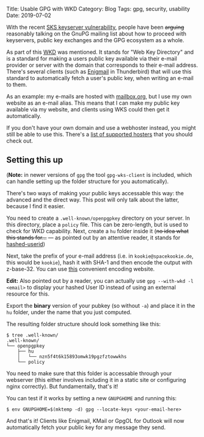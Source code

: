 Title: Usable GPG with WKD
Category: Blog
Tags: gpg, security, usability
Date: 2019-07-02

With the recent [SKS keyserver vulnerability][sks],
people have been <strike>arguing</strike> reasonably talking on the GnuPG mailing list
about how to proceed with keyservers, public key exchanges
and the GPG ecosystem as a whole.

[sks]: https://gist.github.com/rjhansen/67ab921ffb4084c865b3618d6955275f

As part of this [WKD] was mentioned.
It stands for "Web Key Directory" and is a standard 
for making a users public key available via their e-mail provider
or server with the domain that corresponds to their e-mail address.
There's several clients (such as [Enigmail] in Thunderbird)
that will use this standard to automatically fetch a user's public key,
when writing an e-mail to them.

[WKD]: https://wiki.gnupg.org/WKD
[Enigmail]: https://www.enigmail.net/index.php/en/

As an example: my e-mails are hosted with [mailbox.org],
but I use my own website as an e-mail alias.
This means that I can make my public key available via my website,
and clients using WKS could then get it automatically.

[mailbox.org]: https://mailbox.org

If you don't have your own domain and use a webhoster instead,
you might still be able to use this.
There's a [list of supported hosters][list] that you should check out.

[list]: https://wiki.gnupg.org/WKD#Mail_Service_Providers_offering_WKD 

## Setting this up

(**Note:** in newer versions of `gpg` the tool `gpg-wks-client` is included,
which can handle setting up the folder structure for you automatically).

There's two ways of making your public keys accessable this way:
the advanced and the direct way.
This post will only talk about the latter, because I find it easier.

You need to create a `.well-known/openpgpkey` directory on your server.
In this directory, place a `policy` file.
This can be zero-length, but is used to check for WKD capability.
Next, create a `hu` folder inside it
(<strike>no idea what this stands for...</strike>
— as pointed out by an attentive reader, it stands for [hashed-userid])

[hashed-userid]: https://www.gnupg.org/blog/20160830-web-key-service.html

Next, take the prefix of your e-mail address
(i.e. in `kookie@spacekookie.de`, this would be `kookie`),
hash it with SHA-1 and then encode the output with z-base-32.
You can use [this][cryptii] convenient encoding website.

**Edit:** Also pointed out by a reader, you can actually use 
`gpg --with-wkd -l <email>` to display your hashed User ID
instead of using an external resource for this.

[cryptii]: https://cryptii.com/pipes/z-base-32

Export the **binary** version of your pubkey (so without `-a`)
and place it in the `hu` folder, under the name that you just computed.

The resulting folder structure should look something like this:

```
$ tree .well-known/ 
.well-known/
└── openpgpkey
    ├── hu
    │   └── nzn5f4t6k15893omwk19pgzfztowwkhs
    └── policy
```

You need to make sure that this folder is accessable through your webserver
(this either involves including it in a static site or configuring nginx correctly).
But fundamentally, that's it!

You can test if it works by setting a new `GNUPGHOME` and running this:

```
$ env GNUPGHOME=$(mktemp -d) gpg --locate-keys <your-email-here>
```

And that's it! Clients like Enigmail, KMail or GpgOL for Outlook
will now automatically fetch your public key for any message they send.

